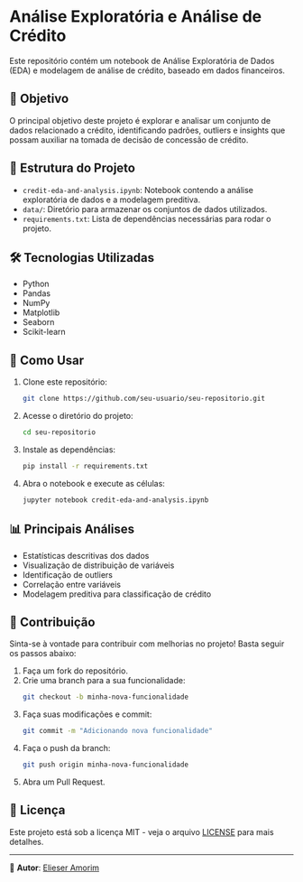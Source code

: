 # Análise Exploratória e Análise de Crédito

Este repositório contém um notebook de Análise Exploratória de Dados (EDA) e modelagem de análise de crédito, baseado em dados financeiros.

## 📌 Objetivo

O principal objetivo deste projeto é explorar e analisar um conjunto de dados relacionado a crédito, identificando padrões, outliers e insights que possam auxiliar na tomada de decisão de concessão de crédito.

## 📂 Estrutura do Projeto

- `credit-eda-and-analysis.ipynb`: Notebook contendo a análise exploratória de dados e a modelagem preditiva.
- `data/`: Diretório para armazenar os conjuntos de dados utilizados.
- `requirements.txt`: Lista de dependências necessárias para rodar o projeto.

## 🛠 Tecnologias Utilizadas

- Python
- Pandas
- NumPy
- Matplotlib
- Seaborn
- Scikit-learn

## 🚀 Como Usar

1. Clone este repositório:
   ```sh
   git clone https://github.com/seu-usuario/seu-repositorio.git
   ```
2. Acesse o diretório do projeto:
   ```sh
   cd seu-repositorio
   ```
3. Instale as dependências:
   ```sh
   pip install -r requirements.txt
   ```
4. Abra o notebook e execute as células:
   ```sh
   jupyter notebook credit-eda-and-analysis.ipynb
   ```

## 📊 Principais Análises

- Estatísticas descritivas dos dados
- Visualização de distribuição de variáveis
- Identificação de outliers
- Correlação entre variáveis
- Modelagem preditiva para classificação de crédito

## 🤝 Contribuição

Sinta-se à vontade para contribuir com melhorias no projeto! Basta seguir os passos abaixo:

1. Faça um fork do repositório.
2. Crie uma branch para a sua funcionalidade:
   ```sh
   git checkout -b minha-nova-funcionalidade
   ```
3. Faça suas modificações e commit:
   ```sh
   git commit -m "Adicionando nova funcionalidade"
   ```
4. Faça o push da branch:
   ```sh
   git push origin minha-nova-funcionalidade
   ```
5. Abra um Pull Request.

## 📜 Licença

Este projeto está sob a licença MIT - veja o arquivo [LICENSE](LICENSE) para mais detalhes.

---

📌 **Autor**: [Elieser Amorim](https://www.kaggle.com/elieseramorim)

